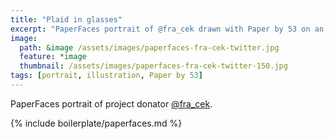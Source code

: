```yaml
---
title: "Plaid in glasses"
excerpt: "PaperFaces portrait of @fra_cek drawn with Paper by 53 on an iPad."
image: 
  path: &image /assets/images/paperfaces-fra-cek-twitter.jpg 
  feature: *image
  thumbnail: /assets/images/paperfaces-fra-cek-twitter-150.jpg
tags: [portrait, illustration, Paper by 53]
---
```


PaperFaces portrait of project donator [@fra_cek](http://twitter.com/fra_cek).

{% include boilerplate/paperfaces.md %}
